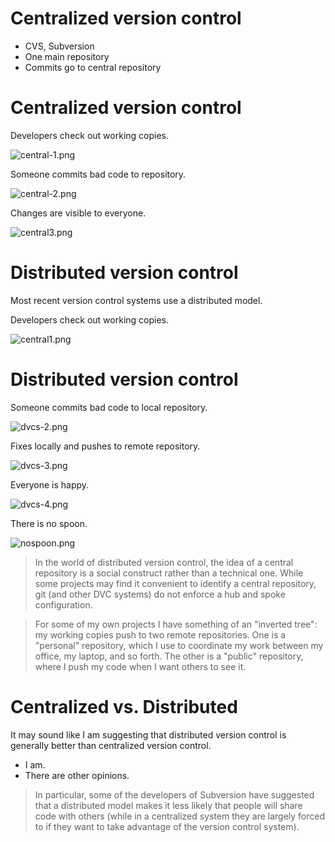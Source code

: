 Centralized version control
===========================

- CVS, Subversion
- One main repository
- Commits go to central repository

Centralized version control
===========================

Developers check out working copies.

![central-1.png](../images/central-1.png)  


Someone commits bad code to repository.

![central-2.png](../images/central-2.png)  


Changes are visible to everyone.

![central3.png](../images/central-3.png)  

Distributed version control
===========================

Most recent version control systems use a distributed model.

Developers check out working copies.

![central1.png](../images/central-1.png)  

Distributed version control
===========================

Someone commits bad code to local repository.

![dvcs-2.png](../images/dvcs-2.png)  

Fixes locally and pushes to remote repository.

![dvcs-3.png](../images/dvcs-3.png)  


Everyone is happy.

![dvcs-4.png](../images/dvcs-4.png)  


There is no spoon.

![nospoon.png](../images/nospoon.png)  


>   In the world of distributed version control, the idea of a central
>   repository is a social construct rather than a technical one.  While
>   some projects may find it convenient to identify a central repository,
>   git (and other DVC systems) do not enforce a hub and spoke
>   configuration.

>   For some of my own projects I have something of an "inverted tree": my
>   working copies push to two remote repositories.  One is a "personal"
>   repository, which I use to coordinate my work between my office, my
>   laptop, and so forth.  The other is a "public" repository, where I push
>   my code when I want others to see it.

Centralized vs. Distributed
===========================

It may sound like I am suggesting that distributed version control is
generally better than centralized version control.

- I am.
- There are other opinions.

>   In particular, some of the developers of Subversion have suggested that
>   a distributed model makes it less likely that people will share code
>   with others (while in a centralized system they are largely forced to if
>   they want to take advantage of the version control system).

